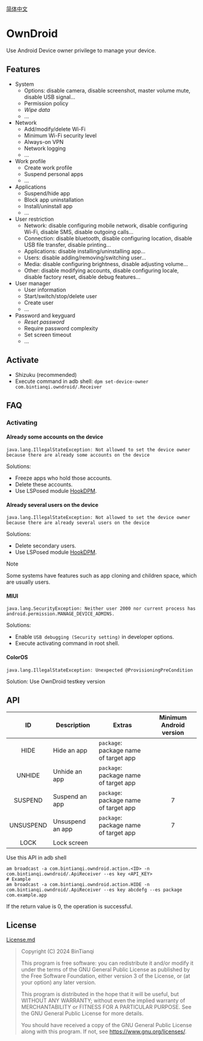 [简体中文](Readme.md)

# OwnDroid

Use Android Device owner privilege to manage your device.

## Features

- System
  - Options: disable camera, disable screenshot, master volume mute, disable USB signal...
  - Permission policy
  - _Wipe data_
  - ...
- Network
  - Add/modify/delete Wi-Fi
  - Minimum Wi-Fi security level
  - Always-on VPN
  - Network logging
  - ...
- Work profile
  - Create work profile
  - Suspend personal apps
  - ...
- Applications
  - Suspend/hide app
  - Block app uninstallation
  - Install/uninstall app
  - ...
- User restriction
  - Network: disable configuring mobile network, disable configuring Wi-Fi, disable SMS, disable outgoing calls...
  - Connection: disable bluetooth, disable configuring location, disable USB file transfer, disable printing...
  - Applications: disable installing/uninstalling app...
  - Users: disable adding/removing/switching user...
  - Media: disable configuring brightness, disable adjusting volume...
  - Other: disable modifying accounts, disable configuring locale, disable factory reset, disable debug features...
- User manager
  - User information
  - Start/switch/stop/delete user
  - Create user
  - ...
- Password and keyguard
  - _Reset password_
  - Require password complexity
  - Set screen timeout
  - ...

## Activate

- Shizuku (recommended)
- Execute command in adb shell: `dpm set-device-owner com.bintianqi.owndroid/.Receiver`

## FAQ

### Activating

#### Already some accounts on the device

```text
java.lang.IllegalStateException: Not allowed to set the device owner because there are already some accounts on the device
```

Solutions:
- Freeze apps who hold those accounts.
- Delete these accounts.
- Use LSPosed module [HookDPM](https://github.com/BinTianqi/HookDPM).

#### Already several users on the device

```text
java.lang.IllegalStateException: Not allowed to set the device owner because there are already several users on the device
```

Solutions:
- Delete secondary users.
- Use LSPosed module [HookDPM](https://github.com/BinTianqi/HookDPM).

> [!NOTE]
> Some systems have features such as app cloning and children space, which are usually users.

#### MIUI

```text
java.lang.SecurityException: Neither user 2000 nor current process has android.permission.MANAGE_DEVICE_ADMINS.
```

Solutions:
- Enable `USB debugging (Security setting)` in developer options.
- Execute activating command in root shell.

#### ColorOS

```text
java.lang.IllegalStateException: Unexpected @ProvisioningPreCondition
```

Solution: Use OwnDroid testkey version

## API

|    ID     | Description      | Extras                                | Minimum Android version |
|:---------:|------------------|---------------------------------------|:-----------------------:|
|   HIDE    | Hide an app      | `package`: package name of target app |                         |
|  UNHIDE   | Unhide an app    | `package`: package name of target app |                         |
|  SUSPEND  | Suspend an app   | `package`: package name of target app |            7            |
| UNSUSPEND | Unsuspend an app | `package`: package name of target app |            7            |
|   LOCK    | Lock screen      |                                       |                         |

Use this API in adb shell
```shell
am broadcast -a com.bintianqi.owndroid.action.<ID> -n com.bintianqi.owndroid/.ApiReceiver --es key <API_KEY>
# Example
am broadcast -a com.bintianqi.owndroid.action.HIDE -n com.bintianqi.owndroid/.ApiReceiver --es key abcdefg --es package com.example.app
```
If the return value is 0, the operation is successful.

## License

[License.md](LICENSE.md)

> Copyright (C)  2024  BinTianqi
>
> This program is free software: you can redistribute it and/or modify it under the terms of the GNU General Public License as published by the Free Software Foundation, either version 3 of the License, or (at your option) any later version.
>
> This program is distributed in the hope that it will be useful, but WITHOUT ANY WARRANTY; without even the implied warranty of MERCHANTABILITY or FITNESS FOR A PARTICULAR PURPOSE.  See the GNU General Public License for more details.
>
> You should have received a copy of the GNU General Public License along with this program.  If not, see <https://www.gnu.org/licenses/>.
